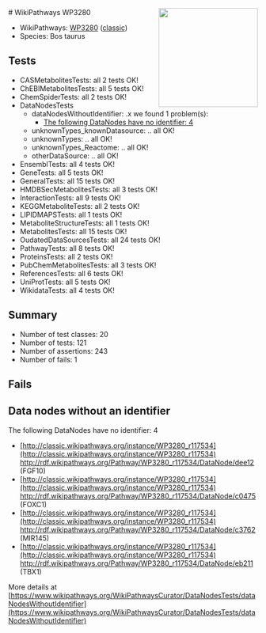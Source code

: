 <img style="float: right; width: 200px" src="https://upload.wikimedia.org/wikipedia/commons/thumb/8/83/Wplogo_with_text_500.png/640px-Wplogo_with_text_500.png" />
# WikiPathways WP3280

* WikiPathways: [WP3280](https://wikipathways.org/pathways/WP3280) ([classic](https://classic.wikipathways.org/instance/WP3280))
* Species: Bos taurus
## Tests
* CASMetabolitesTests: all 2 tests OK!
* ChEBIMetabolitesTests: all 5 tests OK!
* ChemSpiderTests: all 2 tests OK!
* DataNodesTests
    * dataNodesWithoutIdentifier: .x we found 1 problem(s):
        * [The following DataNodes have no identifier: 4](#d2d32fa3)
    * unknownTypes_knownDatasource: .. all OK!
    * unknownTypes: .. all OK!
    * unknownTypes_Reactome: .. all OK!
    * otherDataSource: .. all OK!
* EnsemblTests: all 4 tests OK!
* GeneTests: all 5 tests OK!
* GeneralTests: all 15 tests OK!
* HMDBSecMetabolitesTests: all 3 tests OK!
* InteractionTests: all 9 tests OK!
* KEGGMetaboliteTests: all 2 tests OK!
* LIPIDMAPSTests: all 1 tests OK!
* MetaboliteStructureTests: all 1 tests OK!
* MetabolitesTests: all 15 tests OK!
* OudatedDataSourcesTests: all 24 tests OK!
* PathwayTests: all 8 tests OK!
* ProteinsTests: all 2 tests OK!
* PubChemMetabolitesTests: all 3 tests OK!
* ReferencesTests: all 6 tests OK!
* UniProtTests: all 5 tests OK!
* WikidataTests: all 4 tests OK!


## Summary

* Number of test classes: 20
* Number of tests: 121
* Number of assertions: 243
* Number of fails: 1

## Fails

<a name="d2d32fa3" />

## Data nodes without an identifier

The following DataNodes have no identifier: 4

* [http://classic.wikipathways.org/instance/WP3280_r117534](http://classic.wikipathways.org/instance/WP3280_r117534) http://rdf.wikipathways.org/Pathway/WP3280_r117534/DataNode/dee12 (FGF10)
* [http://classic.wikipathways.org/instance/WP3280_r117534](http://classic.wikipathways.org/instance/WP3280_r117534) http://rdf.wikipathways.org/Pathway/WP3280_r117534/DataNode/c0475 (FOXC1)
* [http://classic.wikipathways.org/instance/WP3280_r117534](http://classic.wikipathways.org/instance/WP3280_r117534) http://rdf.wikipathways.org/Pathway/WP3280_r117534/DataNode/c3762 (MIR145)
* [http://classic.wikipathways.org/instance/WP3280_r117534](http://classic.wikipathways.org/instance/WP3280_r117534) http://rdf.wikipathways.org/Pathway/WP3280_r117534/DataNode/eb211 (TBX1)


More details at [https://www.wikipathways.org/WikiPathwaysCurator/DataNodesTests/dataNodesWithoutIdentifier](https://www.wikipathways.org/WikiPathwaysCurator/DataNodesTests/dataNodesWithoutIdentifier)


